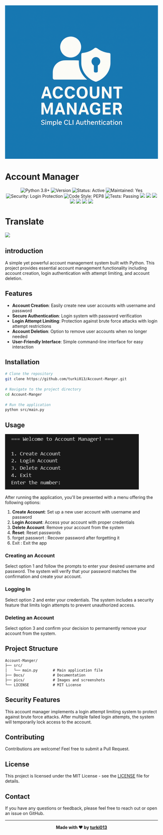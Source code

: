 
![logo](pics/Logo.png)

# Account Manager


<!-- Custom badges with better design and layout -->
<div align="center">
  <img src="https://img.shields.io/badge/PYTHON-3.8+-3776AB?style=flat-square&logo=python&logoColor=white" alt="Python 3.8+" />
 <img src="https://img.shields.io/github/v/release/turki013/Account-Manager?label=VERSION&style=flat-square&logo=semver&logoColor=white&color=blue" alt="Version" />
  <img src="https://img.shields.io/badge/STATUS-ACTIVE-success?style=flat-square&logo=statuspage&logoColor=white" alt="Status: Active" />
  <img src="https://img.shields.io/badge/MAINTAINED-YES-brightgreen?style=flat-square&logo=github&logoColor=white" alt="Maintained: Yes" />
  <img src="https://img.shields.io/badge/SECURITY-LOGIN_PROTECTION-orange?style=flat-square&logo=shieldsdotio&logoColor=white" alt="Security: Login Protection" />
  <img src="https://img.shields.io/badge/CODE_STYLE-PEP8-informational?style=flat-square&logo=python&logoColor=white" alt="Code Style: PEP8" />
  <img src="https://img.shields.io/badge/TESTS-PASSING-brightgreen?style=flat-square&logo=pytest&logoColor=white" alt="Tests: Passing" />
   <img src="https://img.shields.io/github/stars/turki013/Account-Manger?style=social" />
  <img src="https://img.shields.io/github/forks/turki013/Account-Manger?style=social" />
  <img src="https://img.shields.io/github/issues/turki013/Account-Manger" />
  <img src="https://img.shields.io/github/issues-pr/turki013/Account-Manger" />
  <img src="https://img.shields.io/github/last-commit/turki013/Account-Manger" />
  <img src="https://img.shields.io/github/repo-size/turki013/Account-Manger" />
  <img src="https://img.shields.io/github/license/turki013/Account-Manger" />
  
</div>



# **Translate**
[<img src="https://flagcdn.com/w40/sa.png" height="20"/>](Docs/README_ar.md)


## introduction
A simple yet powerful account management system built with Python. This project provides essential account management functionality including account creation, login authentication with attempt limiting, and account deletion.


## Features

- **Account Creation**: Easily create new user accounts with username and password
- **Secure Authentication**: Login system with password verification
- **Login Attempt Limiting**: Protection against brute force attacks with login attempt restrictions
- **Account Deletion**: Option to remove user accounts when no longer needed
- **User-Friendly Interface**: Simple command-line interface for easy interaction

## Installation

```bash
# Clone the repository
git clone https://github.com/turki013/Account-Manger.git

# Navigate to the project directory
cd Account-Manger

# Run the application
python src/main.py
```

## Usage

![output](pics/output.png)

After running the application, you'll be presented with a menu offering the following options:

1. **Create Account**: Set up a new user account with username and password
2. **Login Account**: Access your account with proper credentials
3. **Delete Account**: Remove your account from the system
4. **ٌReset**: Reset passwords
5. forget passwort : Recover password after forgetting it
6. Exit : Exit the app

### Creating an Account

Select option 1 and follow the prompts to enter your desired username and password. The system will verify that your password matches the confirmation and create your account.

### Logging In

Select option 2 and enter your credentials. The system includes a security feature that limits login attempts to prevent unauthorized access.

### Deleting an Account

Select option 3 and confirm your decision to permanently remove your account from the system.

## Project Structure

```
Account-Manger/
├── src/
│   └── main.py       # Main application file
├── Docs/             # Documentation
├── pics/             # Images and screenshots
└── LICENSE           # MIT License
```

## Security Features

This account manager implements a login attempt limiting system to protect against brute force attacks. After multiple failed login attempts, the system will temporarily lock access to the account.

## Contributing

Contributions are welcome! Feel free to submit a Pull Request.

## License

This project is licensed under the MIT License - see the [LICENSE](LICENSE) file for details.



## Contact

If you have any questions or feedback, please feel free to reach out or open an issue on GitHub.

---

<div align="center">
  
**Made with ❤️ by [turki013](https://github.com/turki013)**

</div>
